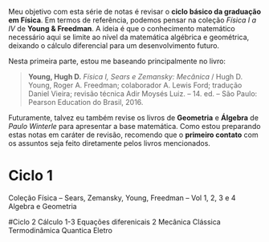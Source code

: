 Meu objetivo com esta série de notas é revisar o **ciclo básico da graduação em Física**. Em termos de referência, podemos pensar na coleção *Física I a IV* de **Young & Freedman**. A ideia é que o conhecimento matemático necessário aqui se limite ao nível da matemática algébrica e geométrica, deixando o cálculo diferencial para um desenvolvimento futuro.

Nesta primeira parte, estou me baseando principalmente no livro:

> **Young, Hugh D.** *Física I, Sears e Zemansky: Mecânica* / Hugh D. Young, Roger A. Freedman; colaborador A. Lewis Ford; tradução Daniel Vieira; revisão técnica Adir Moysés Luiz. – 14. ed. – São Paulo: Pearson Education do Brasil, 2016.

Futuramente, talvez eu também revise os livros de **Geometria** e **Álgebra** de *Paulo Winterle* para apresentar a base matemática. Como estou preparando estas notas em caráter de revisão, recomendo que o **primeiro contato** com os assuntos seja feito diretamente pelos livros mencionados.



# Ciclo 1
Coleção Física – Sears, Zemansky, Young, Freedman – Vol 1, 2, 3 e 4
Algebra e Geometria

#Ciclo 2
Cálculo 1-3
Equações diferenicais 2
Mecânica Clássica
Termodinâmica
Quantica
Eletro
